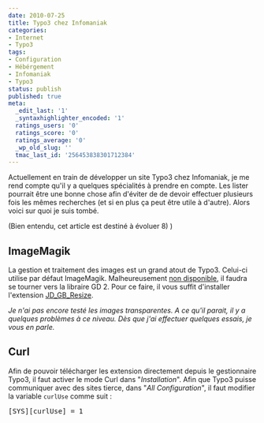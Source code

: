 ```yaml
---
date: 2010-07-25
title: Typo3 chez Infomaniak
categories:
- Internet
- Typo3
tags:
- Configuration
- Hébérgement
- Infomaniak
- Typo3
status: publish
published: true
meta:
  _edit_last: '1'
  _syntaxhighlighter_encoded: '1'
  ratings_users: '0'
  ratings_score: '0'
  ratings_average: '0'
  _wp_old_slug: ''
  tmac_last_id: '256453838301712384'
---
```

Actuellement en train de développer un site Typo3 chez Infomaniak, je me rend compte qu'il y a quelques spécialités à prendre en compte. Les lister pourrait être une bonne chose afin d'éviter de de devoir effectuer plusieurs fois les mêmes recherches (et si en plus ça peut être utile à d'autre). Alors voici sur quoi je suis tombé.

<!--more-->(Bien entendu, cet article est destiné à évoluer 8) )
<h2>ImageMagik</h2>
La gestion et traitement des images est un grand atout de Typo3. Celui-ci utilise par défaut ImageMagik. Malheureusement <a title="FAQ qui explique pourquoi ImageMagik n'est pas disponible" href="https://www.infomaniak.ch/support/faq/faq_home.php?&amp;faq=322">non disponible</a>, il faudra se tourner vers la libraire GD 2.
Pour ce faire, il vous suffit d'installer l'extension <a title="L'extension sur le site Typo3.org" href="https://typo3.org/extensions/repository/view/jb_gd_resize/current/">JD_GB_Resize</a>.

<em>Je n'ai pas encore testé les images transparentes. A ce qu'il parait, il y a quelques problèmes à ce niveau. Dès que j'ai effectuer quelques essais, je vous en parle.</em>
<h2>Curl</h2>
Afin de pouvoir télécharger les extension directement depuis le gestionnaire Typo3, il faut activer le mode Curl dans "<em>Installation</em>". Afin que Typo3 puisse communiquer avec des sites tierce, dans "<em>All Configuration</em>", il faut modifier la variable <code>curlUse</code> comme suit :
<pre>[SYS][curlUse] = 1</pre>
